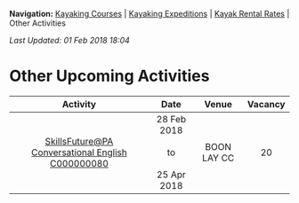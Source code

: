 **Navigation:** [Kayaking Courses](index) &#124; [Kayaking Expeditions](expedition) &#124; [Kayak Rental Rates](rental) &#124; Other Activities

_Last Updated: 01 Feb 2018 18:04_
# Other Upcoming Activities

Activity | Date | Venue | Vacancy
:---:|:---:|:---:|:---:
[SkillsFuture@PA Conversational English C000000080](https://www.onepa.sg/class/details/c000000080)|28 Feb 2018<br/><br/>to<br/><br/>25 Apr 2018|BOON LAY CC|20

